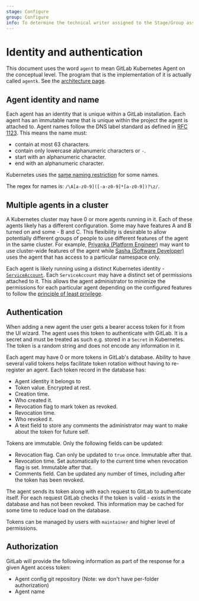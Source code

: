 ```yaml
---
stage: Configure
group: Configure
info: To determine the technical writer assigned to the Stage/Group associated with this page, see https://about.gitlab.com/handbook/engineering/ux/technical-writing/#designated-technical-writers
---
```


# Identity and authentication

This document uses the word `agent` to mean GitLab Kubernetes Agent on the conceptual level. The program that is the implementation of it is actually called `agentk`. See the [architecture page](architecture.md).

## Agent identity and name

Each agent has an identity that is unique within a GitLab installation. Each agent has an immutable name that is unique within the project the agent is attached to. Agent names follow the DNS label standard as defined in [RFC 1123](https://tools.ietf.org/html/rfc1123). This means the name must:

- contain at most 63 characters.
- contain only lowercase alphanumeric characters or `-`.
- start with an alphanumeric character.
- end with an alphanumeric character.

Kubernetes uses the [same naming restriction](https://kubernetes.io/docs/concepts/overview/working-with-objects/names/#dns-label-names) for some names.

The regex for names is: `/\A[a-z0-9]([-a-z0-9]*[a-z0-9])?\z/`.

## Multiple agents in a cluster

A Kubernetes cluster may have 0 or more agents running in it. Each of these agents likely has a different configuration. Some may have features A and B turned on and some - B and C. This flexibility is desirable to allow potentially different groups of people to use different features of the agent in the same cluster. For example, [Priyanka (Platform Engineer)](https://about.gitlab.com/handbook/marketing/product-marketing/roles-personas/#priyanka-platform-engineer) may want to use cluster-wide features of the agent while [Sasha (Software Developer)](https://about.gitlab.com/handbook/marketing/product-marketing/roles-personas/#sasha-software-developer) uses the agent that has access to a particular namespace only.

Each agent is likely running using a distinct Kubernetes identity - [`ServiceAccount`](https://kubernetes.io/docs/tasks/configure-pod-container/configure-service-account/). Each `ServiceAccount` may have a distinct set of permissions attached to it. This allows the agent administrator to minimize the permissions for each particular agent depending on the configured features to follow the [principle of least privilege](https://en.wikipedia.org/wiki/Principle_of_least_privilege).

## Authentication

When adding a new agent the user gets a bearer access token for it from the UI wizard. The agent uses this token to authenticate with GitLab. It is a secret and must be treated as such e.g. stored in a `Secret` in Kubernetes. The token is a random string and does not encode any information in it.

Each agent may have 0 or more tokens in GitLab's database. Ability to have several valid tokens helps facilitate token rotation without having to re-register an agent. Each token record in the database has:

- Agent identity it belongs to
- Token value. Encrypted at rest.
- Creation time.
- Who created it.
- Revocation flag to mark token as revoked.
- Revocation time.
- Who revoked it.
- A text field to store any comments the administrator may want to make about the token for future self.

Tokens are immutable. Only the following fields can be updated:
- Revocation flag. Can only be updated to `true` once. Immutable after that.
- Revocation time. Set automatically to the current time when revocation flag is set. Immutable after that.
- Comments field. Can be updated any number of times, including after the token has been revoked.

The agent sends its token along with each request to GitLab to authenticate itself. For each request GitLab checks if the token is valid - exists in the database and has not been revoked. This information may be cached for some time to reduce load on the database.

Tokens can be managed by users with `maintainer` and higher level of permissions.

## Authorization

GitLab will provide the following information as part of the response for a given Agent access token:

- Agent config git repository (Note: we don't have per-folder authorization)
- Agent name
